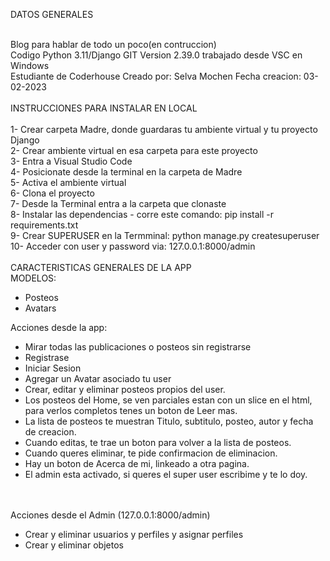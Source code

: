 DATOS GENERALES

<br>
Blog para hablar de todo un poco(en contruccion)
<br>
Codigo Python 3.11/Django GIT Version 2.39.0 trabajado desde  VSC en Windows
<br>
Estudiante de Coderhouse
Creado por: Selva Mochen
Fecha creacion: 03-02-2023
<br>
<br>
INSTRUCCIONES PARA INSTALAR EN LOCAL
<br>
<br>
1- Crear carpeta Madre, donde guardaras tu ambiente virtual y tu proyecto Django
<br>
2- Crear ambiente virtual en esa carpeta para este proyecto
<br>
3- Entra a Visual Studio Code
<br>
4- Posicionate desde la terminal en la carpeta de Madre
<br>
5- Activa el ambiente virtual
<br>
6- Clona el proyecto
<br>
7- Desde la Terminal entra a la carpeta que clonaste
<br>
8- Instalar las dependencias - corre este comando:  pip install -r requirements.txt
<br>
9- Crear SUPERUSER en la Termminal: python manage.py createsuperuser
<br>
10- Acceder con user y password via: 127.0.0.1:8000/admin
<br>
<br>
CARACTERISTICAS GENERALES DE LA APP
<br>
MODELOS:

- Posteos
- Avatars


Acciones desde la app:

- Mirar todas las publicaciones o posteos sin registrarse
- Registrase
- Iniciar Sesion
- Agregar un Avatar asociado tu user
- Crear, editar y eliminar posteos propios del user.
- Los posteos del Home, se ven parciales estan con un slice en el html, 
<br>para verlos completos tenes un boton de Leer mas.
- La lista de posteos te muestran Titulo, subtitulo, posteo, autor y fecha de creacion.
- Cuando editas, te trae un boton para volver a la lista de posteos.
- Cuando queres eliminar, te pide confirmacion de eliminacion.
- Hay un boton de Acerca de mi, linkeado a otra pagina.
- El admin esta activado, si queres el super user escribime y te lo doy. 

<br>
<br>
Acciones desde el Admin (127.0.0.1:8000/admin)

- Crear  y eliminar usuarios y perfiles y asignar perfiles
- Crear y eliminar objetos 
<br>




